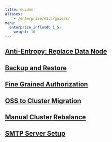 ```yaml
---
title: Guides
aliases:
    - /enterprise/v1.5/guides/
menu:
  enterprise_influxdb_1_5:
    weight: 10
---
```

## [Anti-Entropy: Replace Data Node](/enterprise_influxdb/v1.5/guides/anti-entropy/)
## [Backup and Restore](/enterprise_influxdb/v1.5/guides/backup-and-restore/)
## [Fine Grained Authorization](/enterprise_influxdb/v1.5/guides/fine-grained-authorization/)
## [OSS to Cluster Migration](/enterprise_influxdb/v1.5/guides/migration/)
## [Manual Cluster Rebalance](http://localhost:1313/enterprise_influxdb/v1.5/guides/rebalance/)
## [SMTP Server Setup](/enterprise_influxdb/v1.5/guides/smtp-server/)
